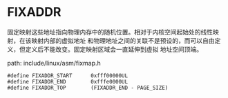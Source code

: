 FIXADDR
========================================

固定映射这些地址指向物理内存中的随机位置。相对于内核空间起始处的线性映射，在该映射内部的虚拟地址
和物理地址之间的关联不是预设的，而可以自由定义，但定义后不能改变。固定映射区域会一直延伸到虚拟
地址空间顶端。

path: include/linux/asm/fixmap.h
```
#define FIXADDR_START      0xfff00000UL
#define FIXADDR_END        0xfffe0000UL
#define FIXADDR_TOP        (FIXADDR_END - PAGE_SIZE)
```